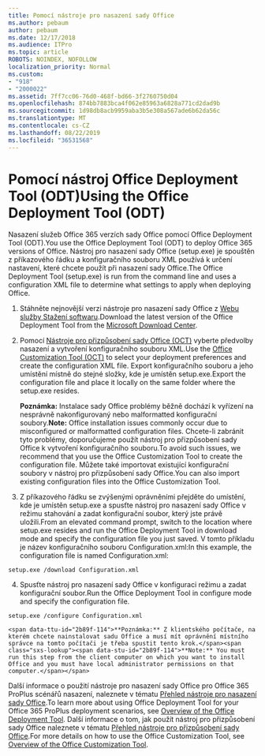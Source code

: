 ```yaml
---
title: Pomocí nástroje pro nasazení sady Office
ms.author: pebaum
author: pebaum
ms.date: 12/17/2018
ms.audience: ITPro
ms.topic: article
ROBOTS: NOINDEX, NOFOLLOW
localization_priority: Normal
ms.custom:
- "918"
- "2000022"
ms.assetid: 7ff7cc06-76d0-468f-bd66-3f2760750d04
ms.openlocfilehash: 874bb7883bca4f062e85963a6828a771cd2dad9b
ms.sourcegitcommit: 1d98db8acb9959aba3b5e308a567ade6b62da56c
ms.translationtype: MT
ms.contentlocale: cs-CZ
ms.lasthandoff: 08/22/2019
ms.locfileid: "36531568"
---
```

# <a name="using-the-office-deployment-tool-odt"></a><span data-ttu-id="2b89f-102">Pomocí nástroj Office Deployment Tool (ODT)</span><span class="sxs-lookup"><span data-stu-id="2b89f-102">Using the Office Deployment Tool (ODT)</span></span>

<span data-ttu-id="2b89f-103">Nasazení služeb Office 365 verzích sady Office pomocí Office Deployment Tool (ODT).</span><span class="sxs-lookup"><span data-stu-id="2b89f-103">You use the Office Deployment Tool (ODT) to deploy Office 365 versions of Office.</span></span> <span data-ttu-id="2b89f-104">Nástroj pro nasazení sady Office (setup.exe) je spouštěn z příkazového řádku a konfiguračního souboru XML používá k určení nastavení, které chcete použít při nasazení sady Office.</span><span class="sxs-lookup"><span data-stu-id="2b89f-104">The Office Deployment Tool (setup.exe) is run from the command line and uses a configuration XML file to determine what settings to apply when deploying Office.</span></span>
  
1. <span data-ttu-id="2b89f-105">Stáhněte nejnovější verzi nástroje pro nasazení sady Office z [Webu služby Stažení softwaru](http://go.microsoft.com/fwlink/p/?LinkID=626065).</span><span class="sxs-lookup"><span data-stu-id="2b89f-105">Download the latest version of the Office Deployment Tool from the [Microsoft Download Center](http://go.microsoft.com/fwlink/p/?LinkID=626065).</span></span>

2. <span data-ttu-id="2b89f-106">Pomocí [Nástroje pro přizpůsobení sady Office (OCT)](https://config.office.com) vyberte předvolby nasazení a vytvoření konfiguračního souboru XML.</span><span class="sxs-lookup"><span data-stu-id="2b89f-106">Use the [Office Customization Tool (OCT)](https://config.office.com) to select your deployment preferences and create the configuration XML file.</span></span> <span data-ttu-id="2b89f-107">Export konfiguračního souboru a jeho umístění místně do stejné složky, kde je umístěn setup.exe.</span><span class="sxs-lookup"><span data-stu-id="2b89f-107">Export the configuration file and place it locally on the same folder where the setup.exe resides.</span></span>

    <span data-ttu-id="2b89f-108">**Poznámka:** Instalace sady Office problémy běžně dochází k vyřízení na nesprávně nakonfigurovaný nebo malformatted konfigurační soubory.</span><span class="sxs-lookup"><span data-stu-id="2b89f-108">**Note:** Office installation issues commonly occur due to misconfigured or malformatted configuration files.</span></span> <span data-ttu-id="2b89f-109">Chcete-li zabránit tyto problémy, doporučujeme použít nástroj pro přizpůsobení sady Office k vytvoření konfiguračního souboru.</span><span class="sxs-lookup"><span data-stu-id="2b89f-109">To avoid such issues, we recommend that you use the Office Customization Tool to create the configuration file.</span></span> <span data-ttu-id="2b89f-110">Můžete také importovat existující konfigurační soubory v nástroj pro přizpůsobení sady Office.</span><span class="sxs-lookup"><span data-stu-id="2b89f-110">You can also import existing configuration files into the Office Customization Tool.</span></span>

3. <span data-ttu-id="2b89f-111">Z příkazového řádku se zvýšenými oprávněními přejděte do umístění, kde je umístěn setup.exe a spusťte nástroj pro nasazení sady Office v režimu stahování a zadat konfigurační soubor, který jste právě uložili.</span><span class="sxs-lookup"><span data-stu-id="2b89f-111">From an elevated command prompt, switch to the location where setup.exe resides and run the Office Deployment Tool in download mode and specify the configuration file you just saved.</span></span> <span data-ttu-id="2b89f-112">V tomto příkladu je název konfiguračního souboru Configuration.xml:</span><span class="sxs-lookup"><span data-stu-id="2b89f-112">In this example, the configuration file is named Configuration.xml:</span></span>
    
  ```
  setup.exe /download Configuration.xml  
  ```

4. <span data-ttu-id="2b89f-113">Spusťte nástroj pro nasazení sady Office v konfiguraci režimu a zadat konfigurační soubor.</span><span class="sxs-lookup"><span data-stu-id="2b89f-113">Run the Office Deployment Tool in configure mode and specify the configuration file.</span></span>
    
  ```
  setup.exe /configure Configuration.xml
  ```

    <span data-ttu-id="2b89f-114">**Poznámka:** Z klientského počítače, na kterém chcete nainstalovat sadu Office a musí mít oprávnění místního správce na tomto počítači je třeba spustit tento krok.</span><span class="sxs-lookup"><span data-stu-id="2b89f-114">**Note:** You must run this step from the client computer on which you want to install Office and you must have local administrator permissions on that computer.</span></span>

<span data-ttu-id="2b89f-115">Další informace o použití nástroje pro nasazení sady Office pro Office 365 ProPlus scénářů nasazení, naleznete v tématu [Přehled nástroje pro nasazení sady Office](https://docs.microsoft.com/deployoffice/overview-of-the-office-2016-deployment-tool).</span><span class="sxs-lookup"><span data-stu-id="2b89f-115">To learn more about using Office Deployment Tool for your Office 365 ProPlus deployment scenarios, see [Overview of the Office Deployment Tool](https://docs.microsoft.com/deployoffice/overview-of-the-office-2016-deployment-tool).</span></span> <span data-ttu-id="2b89f-116">Další informace o tom, jak použít nástroj pro přizpůsobení sady Office naleznete v tématu [Přehled nástroje pro přizpůsobení sady Office](https://docs.microsoft.com/DeployOffice/overview-of-the-office-customization-tool-for-click-to-run).</span><span class="sxs-lookup"><span data-stu-id="2b89f-116">For more details on how to use the Office Customization Tool, see [Overview of the Office Customization Tool](https://docs.microsoft.com/DeployOffice/overview-of-the-office-customization-tool-for-click-to-run).</span></span>
